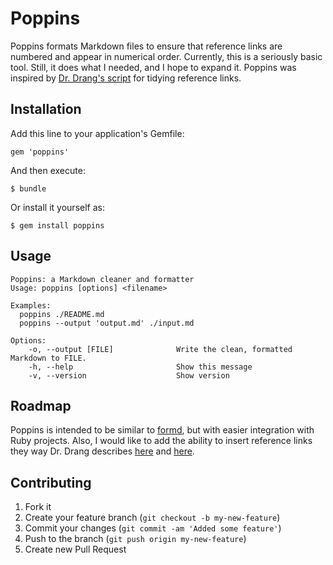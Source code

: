 # Poppins

Poppins formats Markdown files to ensure that reference links are
numbered and appear in numerical order.  Currently, this is a seriously
basic tool.  Still, it does what I needed, and I hope to expand it.
Poppins was inspired by [Dr. Drang's script][1] for tidying reference
links.

## Installation

Add this line to your application's Gemfile:

    gem 'poppins'

And then execute:

    $ bundle

Or install it yourself as:

    $ gem install poppins

## Usage

    Poppins: a Markdown cleaner and formatter
    Usage: poppins [options] <filename>
    
    Examples:
      poppins ./README.md
      poppins --output 'output.md' ./input.md
    
    Options:
        -o, --output [FILE]              Write the clean, formatted Markdown to FILE.
        -h, --help                       Show this message
        -v, --version                    Show version

## Roadmap

Poppins is intended to be similar to [formd](http://www.drbunsen.org/formd-a-markdown-formatting-tool.html), but with easier integration with Ruby projects.  Also, I would like to add the ability to insert reference links they way Dr. Drang describes [here](http://www.leancrew.com/all-this/2012/08/markdown-reference-links-in-bbedit/) and [here](http://www.leancrew.com/all-this/2012/08/more-markdown-reference-links-in-bbedit/).


## Contributing

1. Fork it
2. Create your feature branch (`git checkout -b my-new-feature`)
3. Commit your changes (`git commit -am 'Added some feature'`)
4. Push to the branch (`git push origin my-new-feature`)
5. Create new Pull Request


[1]: http://www.leancrew.com/all-this/2012/09/tidying-markdown-reference-links/


